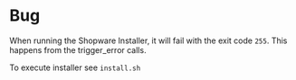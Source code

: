 # Bug

When running the Shopware Installer, it will fail with the exit code `255`. This happens from the trigger_error calls.

To execute installer see `install.sh`